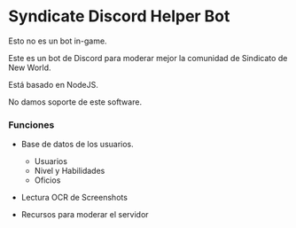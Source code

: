 # Syndicate Discord Helper Bot

Esto no es un bot in-game.

Este es un bot de Discord para moderar mejor la comunidad de Sindicato de New World.

Está basado en NodeJS.

No damos soporte de este software.

### Funciones
- Base de datos de los usuarios.

    * Usuarios
    * Nivel y Habilidades
    * Oficios

- Lectura OCR de Screenshots

- Recursos para moderar el servidor

